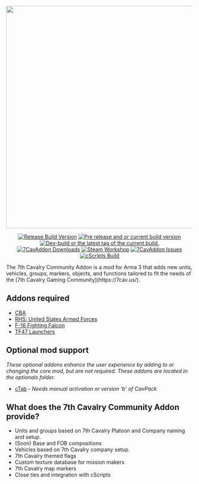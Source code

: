 <p align="center">
<img src="https://github.com/7Cav/7CavAddon/blob/master/resourses/logo.png" width="600">
</p>
<p align="center">
<a href="https://github.com/7Cav/7CavAddon/releases/latest"><img src="https://img.shields.io/github/release/7Cav/7CavAddon.svg?style=for-the-badge&label=Release%20Build" alt="Release Build Version"></a>
 <a href="https://github.com/7Cav/7CavAddon/releases/"><img src="https://img.shields.io/github/release/7Cav/7CavAddon/all.svg?style=for-the-badge&label=Pre-release" alt="Pre release and or current build version"></a>
 <a href="https://github.com/7Cav/7CavAddon/tags"><img src="https://img.shields.io/github/tag/7Cav/7CavAddon.svg?style=for-the-badge&colorB=df2d00&label=Latest%20Tag" alt="Dev-build or the latest tag of the current build."></a><br>
 <a href="https://github.com/7Cav/7CavAddon/releases/latest"><img src="https://img.shields.io/github/downloads/7cav/7CavAddon/total.svg?style=for-the-badge&label=Downloads" alt="7CavAddon Downloads"></a>
 <a href="https://steamcommunity.com/sharedfiles/filedetails/?id=1696706969"><img src="https://img.shields.io/endpoint.svg?url=https%3A%2F%2Fshieldsio-steam-workshop.jross.me%2F1696706969&style=for-the-badge" alt="Steam Workshop"></a>
 <a href="https://github.com/7Cav/7CavAddon/issues"><img src="https://img.shields.io/github/issues-raw/7cav/7CavAddon.svg?style=for-the-badge&label=Issues" alt="7CavAddon Issues"></a>
<a href="https://github.com/7Cav/7CavAddon/actions?query=workflow%3AArma"><img src="https://img.shields.io/github/actions/workflow/status/7Cav/7CavAddon/arma.yml?logo=GitHub&style=for-the-badge" alt="cScripts Build"></a>
</p>
The 7th Cavalry Community Addon is a mod for Arma 3 that adds new units, vehicles, groups, markers, objects, and functions tailored to fit the needs of the [7th Cavalry Gaming Community](https://7cav.us/).

## Addons required
- [CBA](https://github.com/CBATeam/CBA_A3)
- [RHS: United States Armed Forces](http://www.rhsmods.org/)
- [F-16 Fighting Falcon](https://steamcommunity.com/workshop/filedetails/?id=366423278)
- [TF47 Launchers](https://steamcommunity.com/workshop/filedetails/?id=508476583)

## Optional mod support
_These optional addons enhance the user experience by adding to or changing the core mod, but are not required. These addons are located in the optionals folder._

- [cTab](https://github.com/Riouken/cTab) - _Needs manual activation or version 'b' of CavPack_

## What does the 7th Cavalry Community Addon provide?
- Units and groups based on 7th Cavalry Platoon and Company naming and setup.
- (Soon) Base and FOB compositions
- Vehicles based on 7th Cavalry company setup.
- 7th Cavalry themed flags
- Custom texture database for mission makers
- 7th Cavalry map markers
- Close ties and integration with cScripts
